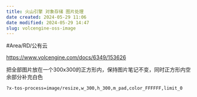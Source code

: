 ```yaml
---
title: 火山引擎 对象存储 图片处理
date created: 2024-05-29 11:06
date modified: 2024-05-29 14:47
slug: volcengine-oss-image
---
```


#Area/RD/公有云 

https://www.volcengine.com/docs/6349/153626


把全部图片放在一个300x300的正方形内，保持图片笔记不变，同时正方形内空余部分补充白色

```
?x-tos-process=image/resize,w_300,h_300,m_pad,color_FFFFFF,limit_0
```
